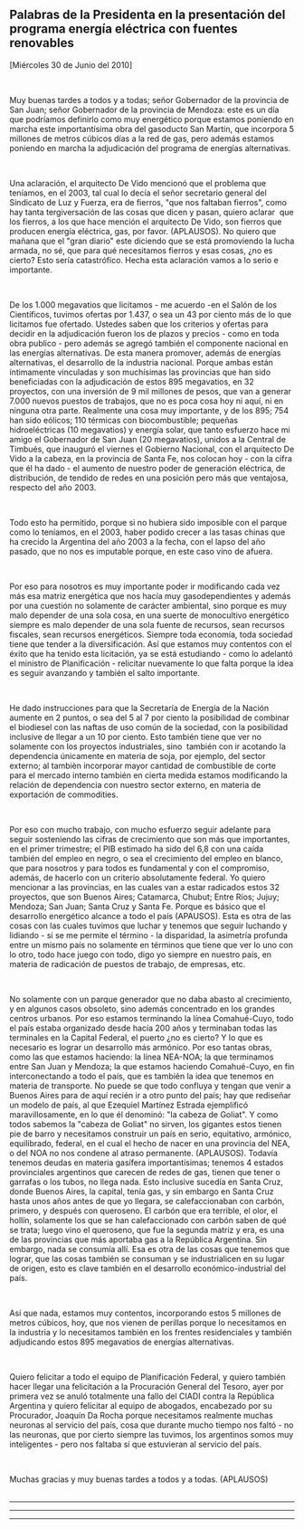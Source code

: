 Palabras de la Presidenta en la presentación del programa energía eléctrica con fuentes renovables
--------------------------------------------------------------------------------------------------

[Miércoles 30 de Junio del 2010]

 

Muy buenas tardes a todos y a todas; señor Gobernador de la provincia de
San Juan; señor Gobernador de la provincia de Mendoza: este es un día
que podríamos definirlo como muy energético porque estamos poniendo en
marcha este importantísima obra del gasoducto San Martín, que incorpora
5 millones de metros cúbicos días a la red de gas, pero además estamos
poniendo en marcha la adjudicación del programa de energías
alternativas.

 

Una aclaración, el arquitecto De Vido mencionó que el problema que
teníamos, en el 2003, tal cual lo decía el señor secretario general del
Sindicato de Luz y Fuerza, era de fierros, "que nos faltaban fierros",
como hay tanta tergiversación de las cosas que dicen y pasan, quiero
aclarar  que los fierros, a los que hace mención el arquitecto De Vido,
son fierros que producen energía eléctrica, gas, por favor. (APLAUSOS).
No quiero que mañana que el "gran diario" este diciendo que se está
promoviendo la lucha armada, no sé, que para qué necesitamos fierros y
esas cosas, ¿no es cierto? Esto sería catastrófico. Hecha esta
aclaración vamos a lo serio e importante.

 

De los 1.000 megavatios que licitamos - me acuerdo -en el Salón de los
Científicos, tuvimos ofertas por 1.437, o sea un 43 por ciento más de lo
que licitamos fue ofertado. Ustedes saben que los criterios y ofertas
para decidir en la adjudicación fueron los de plazos y precios - como en
toda obra publico - pero además se agregó también el componente nacional
en las energías alternativas. De esta manera promover, además de
energías alternativas, el desarrollo de la industria nacional. Porque
ambas están íntimamente vinculadas y son muchísimas las provincias que
han sido beneficiadas con la adjudicación de estos 895 megavatios, en 32
proyectos, con una inversión de 9 mil millones de pesos, que van a
generar 7.000 nuevos puestos de trabajos, que no es poca cosa hoy ni
aquí, ni en ninguna otra parte. Realmente una cosa muy importante, y de
los 895; 754 han sido eólicos; 110 térmicas con biocombustible; pequeñas
hidroeléctricas (10 megavatios) y energía solar, que tanto esfuerzo hace
mi amigo el Gobernador de San Juan (20 megavatios), unidos a la Central
de Timbués, que inauguró el viernes el Gobierno Nacional, con el
arquitecto De Vido a la cabeza, en la provincia de Santa Fe, nos colocan
hoy - con la cifra que él ha dado - el aumento de nuestro poder de
generación eléctrica, de distribución, de tendido de redes en una
posición pero más que ventajosa, respecto del año 2003.

 

Todo esto ha permitido, porque si no hubiera sido imposible con el
parque como lo teníamos, en el 2003, haber podido crecer a las tasas
chinas que ha crecido la Argentina del año 2003 a la fecha, con el lapso
del año pasado, que no nos es imputable porque, en este caso vino de
afuera.

 

Por eso para nosotros es muy importante poder ir modificando cada vez
más esa matriz energética que nos hacía muy gasodependientes y además
por una cuestión no solamente de carácter ambiental, sino porque es muy
malo depender de una sola cosa, en una suerte de monocultivo energético
siempre es malo depender de una sola fuente de recursos, sean recursos
fiscales, sean recursos energéticos. Siempre toda economía, toda
sociedad tiene que tender a la diversificación. Así que estamos muy
contentos con el éxito que ha tenido esta licitación, ya se está
estudiando - como lo adelantó el ministro de Planificación - relicitar
nuevamente lo que falta porque la idea es seguir avanzando y también el
salto importante.

 

He dado instrucciones para que la Secretaría de Energía de la Nación
aumente en 2 puntos, o sea del 5 al 7 por ciento la posibilidad de
combinar el biodiesel con las naftas de uso común de la sociedad, con la
posibilidad inclusive de llegar a un 10 por ciento. Esto también tiene
que ver no solamente con los proyectos industriales, sino  también con
ir acotando la dependencia únicamente en materia de soja, por ejemplo,
del sector externo; al tambièn incorporar mayor cantidad de combustible
de corte para el mercado interno también en cierta medida estamos
modificando la relación de dependencia con nuestro sector externo, en
materia de exportación de commodities.

 

Por eso con mucho trabajo, con mucho esfuerzo seguir adelante para
seguir sosteniendo las cifras de crecimiento que son más que
importantes, en el primer trimestre; el PIB estimado ha sido del 6,8 con
una caída también del empleo en negro, o sea el crecimiento del empleo
en blanco, que para nosotros y para todos es fundamental y con el
compromiso, además, de hacerlo con un criterio absolutamente federal. Yo
quiero mencionar a las provincias, en las cuales van a estar radicados
estos 32 proyectos, que son Buenos Aires; Catamarca, Chubut; Entre Ríos;
Jujuy; Mendoza; San Juan; Santa Cruz y Santa Fe. Porque es básico que el
desarrollo energético alcance a todo el país (APAUSOS). Esta es otra de
las cosas con las cuales tuvimos que luchar y tenemos que seguir
luchando y lidiando - si se me permite el término - la disparidad, la
asimetría profunda entre un mismo país no solamente en términos que
tiene que ver lo uno con lo otro, todo hace juego con todo, digo yo
siempre en nuestro país, en materia de radicación de puestos de trabajo,
de empresas, etc.

 

No solamente con un parque generador que no daba abasto al crecimiento,
y en algunos casos obsoleto, sino además concentrado en los grandes
centros urbanos. Por eso estamos terminando la línea Comahué-Cuyo, todo
el país estaba organizado desde hacía 200 años y terminaban todas las
terminales en la Capital Federal, el puerto ¿no es cierto? Y lo que es
necesario es lograr un desarrollo más armónico. Por eso tantas obras,
como las que estamos haciendo: la línea NEA-NOA; la que terminamos entre
San Juan y Mendoza; la que estamos haciendo Comahué-Cuyo, en fin
interconectando a todo el país, que es también la idea que tenemos en
materia de transporte. No puede se que todo confluya y tengan que venir
a Buenos Aires para de aquí recién ir a otro punto del país; hay que
rediseñar un modelo de país, al que Ezequiel Martínez Estrada
ejemplificó maravillosamente, en lo que él denominó: "la cabeza de
Goliat". Y como todos sabemos la "cabeza de Goliat" no sirven, los
gigantes estos tienen pie de barro y necesitamos construir un país en
serio, equitativo, armónico, equilibrado, federal, en el cual el hecho
de nacer en una provincia del NEA, o del NOA no nos condene al atraso
permanente. (APLAUSOS). Todavía tenemos deudas en materia gasífera
importantísimas; tenemos 4 estados provinciales argentinos que carecen
de redes de gas, tienen que tener o garrafas o los tubos, no llega nada.
Esto inclusive sucedía en Santa Cruz, donde Buenos Aires, la capital,
tenía gas, y sin embargo en Santa Cruz hasta unos años antes de que yo
llegara, se calefaccionaban con carbón, primero, y después con
queroseno. El carbón que era terrible, el olor, el hollín, solamente los
que se han calefaccionado con carbón saben de qué se trata; luego vino
el queroseno, que fue la segunda matriz y era, es una de las provincias
que más aportaba gas a la República Argentina. Sin embargo, nada se
consumía allí. Esa es otra de las cosas que tenemos que lograr, que las
cosas también se consuman y se industrialicen en su lugar de origen,
esto es clave también en el desarrollo económico-industrial del país.

 

Así que nada, estamos muy contentos, incorporando estos 5 millones de
metros cúbicos, hoy, que nos vienen de perillas porque lo necesitamos en
la industria y lo necesitamos también en los frentes residenciales y
también adjudicando estos 895 megavatios de energías alternativas.

 

Quiero felicitar a todo el equipo de Planificación Federal, y quiero
también hacer llegar una felicitación a la Procuración General del
Tesoro, ayer por primera vez se anuló totalmente una fallo del CIADI
contra la República Argentina y quiero felicitar al equipo de abogados,
encabezado por su Procurador, Joaquín Da Rocha porque necesitamos
realmente muchas neuronas al servicio del país, cosa que durante mucho
tiempo nos faltó - no las neuronas, que por cierto siempre las tuvimos,
los argentinos somos muy inteligentes - pero nos faltaba sí que
estuvieran al servicio del país.

 

Muchas gracias y muy buenas tardes a todos y a todas. (APLAUSOS)     
                   

****

****

****

 
